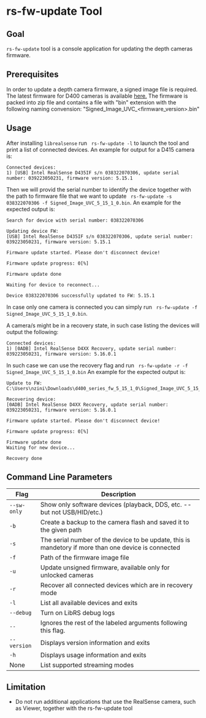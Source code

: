 # rs-fw-update Tool

## Goal
`rs-fw-update` tool is a console application for updating the depth cameras firmware.

## Prerequisites
In order to update a depth camera firmware, a signed image file is required.
The latest firmware for D400 cameras is available [here.](https://downloadcenter.intel.com/download/28870/Latest-Firmware-for-Intel-RealSense-D400-Product-Family?product=128255)
The firmware is packed into zip file and contains a file with "bin" extension with the following naming convension: "Signed_Image_UVC_<firmware_version>.bin"

## Usage
After installing `librealsense` run ` rs-fw-update -l` to launch the tool and print a list of connected devices.
An example for output for a D415 camera is:

```
Connected devices:
1) [USB] Intel RealSense D435IF s/n 038322070306, update serial number: 039223050231, firmware version: 5.15.1
```

Then we will provid the serial number to identify the device together with the path to firmware file that we want to update ` rs-fw-update -s 038322070306 -f Signed_Image_UVC_5_15_1_0.bin`.
An example for the expected output is:

```
Search for device with serial number: 038322070306

Updating device FW:
[USB] Intel RealSense D435IF s/n 038322070306, update serial number: 039223050231, firmware version: 5.15.1

Firmware update started. Please don't disconnect device!

Firmware update progress: 0[%]

Firmware update done

Waiting for device to reconnect...

Device 038322070306 successfully updated to FW: 5.15.1
```

In case only one camera is connected you can simply run ` rs-fw-update -f Signed_Image_UVC_5_15_1_0.bin`.

A camera/s might be in a recovery state, in such case listing the devices will output the following:

```
Connected devices:
1) [0ADB] Intel RealSense D4XX Recovery, update serial number: 039223050231, firmware version: 5.16.0.1
```

In such case we can use the recovery flag and run ` rs-fw-update -r -f Signed_Image_UVC_5_15_1_0.bin`
An example for the expected output is:

```
Update to FW: C:\Users\nzini\Downloads\d400_series_fw_5_15_1_0\Signed_Image_UVC_5_15_1_0.bin

Recovering device:
[0ADB] Intel RealSense D4XX Recovery, update serial number: 039223050231, firmware version: 5.16.0.1

Firmware update started. Please don't disconnect device!

Firmware update progress: 0[%]

Firmware update done
Waiting for new device...

Recovery done

```

## Command Line Parameters

|Flag   |Description   |
|---|---|
|`--sw-only`|Show only software devices (playback, DDS, etc. -- but not USB/HID/etc.)|
|`-b`|Create a backup to the camera flash and saved it to the given path|
|`-s`|The serial number of the device to be update, this is mandetory if more than one device is connected|
|`-f`|Path of the firmware image file|
|`-u`|Update unsigned firmware, available only for unlocked cameras|
|`-r`|Recover all connected devices which are in recovery mode|
|`-l`|List all available devices and exits|
|`--debug`|Turn on LibRS debug logs|
|`--`|Ignores the rest of the labeled arguments following this flag.|
|`--version`|Displays version information and exits|
|`-h`|Displays usage information and exits|
| None| List supported streaming modes|

## Limitation
* Do not run additional applications that use the RealSense camera, such as Viewer, together with the rs-fw-update tool
